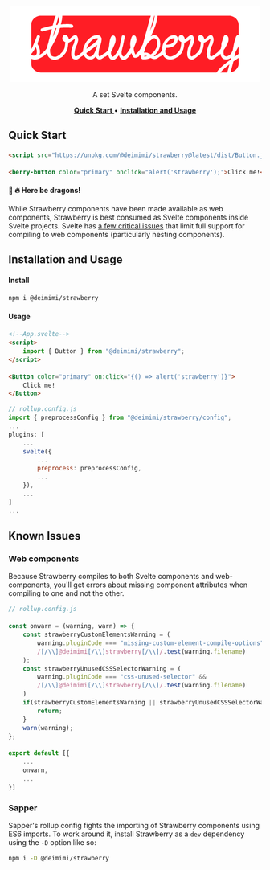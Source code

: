 <p align="center">
    <a href="#"><img src="./assets/strawberry_logo.png" height="150px" /></a>
</p>

<p align="center">
    A set Svelte components.<br/>
</p>

<p align="center">
    <a href="#quick-start"><strong> Quick Start </strong></a> •
    <a href="#installation-and-usage"><strong>Installation and Usage</strong></a> <!--•
    <a href="#attribution"><strong>Attribution</strong></a-->
</p>

## Quick Start
```html
<script src="https://unpkg.com/@deimimi/strawberry@latest/dist/Button.js"></script>

<berry-button color="primary" onclick="alert('strawberry');">Click me!</berry-button>
```
#### 🐉 🔥 Here be dragons!
While Strawberry components have been made available as web components, 
Strawberry is best consumed as Svelte components inside Svelte projects. Svelte has [a few critical issues](https://github.com/sveltejs/svelte/issues?q=is%3Aissue+is%3Aopen+label%3A%22custom+element%22) that limit full
support for compiling to web components (particularly nesting components).

## Installation and Usage
#### Install
```bash
npm i @deimimi/strawberry
```

#### Usage
```html
<!--App.svelte-->
<script>
    import { Button } from "@deimimi/strawberry";
</script>

<Button color="primary" on:click="{() => alert('strawberry')}">
    Click me!
</Button>
```
```javascript
// rollup.config.js
import { preprocessConfig } from "@deimimi/strawberry/config";
...
plugins: [
    ...
    svelte({
        ...
        preprocess: preprocessConfig,
        ...
    }),
    ...
]
...
```

## Known Issues
### Web components
Because Strawberry compiles to both Svelte components and web-components, you'll get 
errors about missing component attributes when compiling to one and not the other.

```javascript
// rollup.config.js

const onwarn = (warning, warn) => {
    const strawberryCustomElementsWarning = (
        warning.pluginCode === "missing-custom-element-compile-options" && 
        /[/\\]@deimimi[/\\]strawberry[/\\]/.test(warning.filename)
    );
    const strawberryUnusedCSSSelectorWarning = (
        warning.pluginCode === "css-unused-selector" &&
        /[/\\]@deimimi[/\\]strawberry[/\\]/.test(warning.filename)
    )
	if(strawberryCustomElementsWarning || strawberryUnusedCSSSelectorWarning){
		return;
	}
	warn(warning);
};

export default [{
    ...
    onwarn,
    ...
}]
```

### Sapper
Sapper's rollup config fights the importing of Strawberry components using ES6 imports. To work around it,
install Strawberry as a `dev` dependency using the `-D` option like so:
```bash
npm i -D @deimimi/strawberry
```
<!--
## Attribution
The Strawberry logo was created using the Winnie font.-->